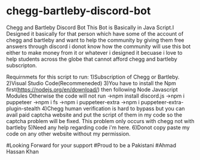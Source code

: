 # chegg-bartleby-discord-bot
Chegg and Bartleby Discord Bot 
This Bot is Basically in Java Script.I Designed it basically for that person which have some of the account of chegg and bartleby and want to help the community
by giving them free answers through discord i donot know how the community will use this bot either to make money from it or whatever i designed it becuase i love
to help students across the globe that cannot afford chegg and bartleby subscripton.

Requirnmets for this script to run:
1)Subscription of Chegg or Bartleby.
2)Visual Studio Code(Recommeneded)
3)You have to install the Npm first(https://nodejs.org/en/download/) then following Node Javascript Modules Otherwise the code will not run
->npm install discord.js
->npm i puppeteer
->npm i fs
->npm i puppeteer-extra
->npm i puppeteer-extra-plugin-stealth
4)Chegg human verification is hard to bypass but you can avail paid captcha website and put the script of them in my code so the captcha problem will be fixed.
This problem only occurs with chegg not with bartleby
5)Need any help regarding code i'm here.
6)Donot copy paste my code on any other website without my permission.

#Looking Forward for your support 
#Proud to be a Pakistani
#Ahmad Hassan Khan

